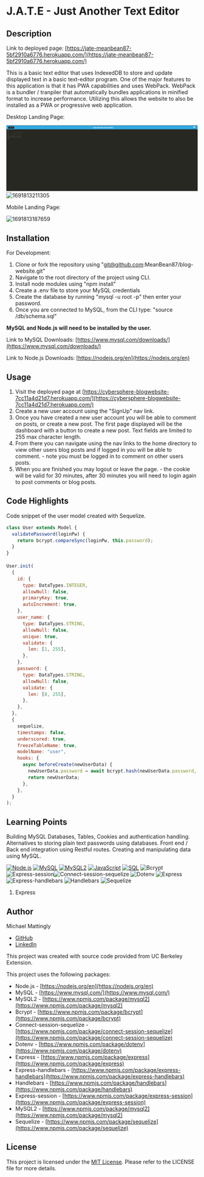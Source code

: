 
# J.A.T.E - Just Another Text Editor

## Description

Link to deployed page: [https://jate-meanbean87-5bf2910a6776.herokuapp.com/](https://jate-meanbean87-5bf2910a6776.herokuapp.com/)

This is a basic text editor that uses IndexedDB to store and update displayed text in a basic text-editor program. One of the major features to this application is that it has PWA capabilities and uses WebPack. WebPack is a bundler / tranpiler that automatically bundles applications in minified format to increase performance. Utilizing this allows the website to also be installed as a PWA or progressive web application.

Desktop Landing Page:

![1693240898204](image/README/1693240898204.png)![1691813211305](image/README/1691813211305.png)

Mobile Landing Page:

![1691813187659](image/README/1691813187659.png)

## Installation

For Development:

1. Clone or fork the repository using "git@github.com:MeanBean87/blog-website.git"
2. Navigate to the root directory of the project using CLI.
3. Install node modules using "npm install"
4. Create a .env file to store your MySQL credentials
5. Create the database by running "mysql -u root -p" then enter your password.
6. Once you are connected to MySQL, from the CLI type: "source /db/schema.sql"

**MySQL and Node.js will need to be installed by the user.**

Link to MySQL Downloads: [https://www.mysql.com/downloads/](https://www.mysql.com/downloads/)

Link to Node.js Downloads: [https://nodejs.org/en](https://nodejs.org/en)

## Usage

1. Visit the deployed page at [https://cybersphere-blogwebsite-7cc11a4d21d7.herokuapp.com/](https://cybersphere-blogwebsite-7cc11a4d21d7.herokuapp.com/)
2. Create a new user account using the "SignUp" nav link.
3. Once you have created a new user account you will be able to comment on posts, or create a new post. The first page displayed will be the dashboard with a button to create a new post. Text fields are limited to 255 max character length.
4. From there you can navigate using the nav links to the home directory to view other users blog posts and if logged in you will be able to comment. - note you must be logged in to comment on other users posts.
5. When you are finished you may logout or leave the page. - the cookie will be valid for 30 minutes, after 30 minutes you will need to login again to post comments or blog posts.

## Code Highlights

Code snippet of the user model created with Sequelize.

```javascript
class User extends Model {
  validatePassword(loginPw) {
    return bcrypt.compareSync(loginPw, this.password);
  }
}

User.init(
  {
    id: {
      type: DataTypes.INTEGER,
      allowNull: false,
      primaryKey: true,
      autoIncrement: true,
    },
    user_name: {
      type: DataTypes.STRING,
      allowNull: false,
      unique: true,
      validate: {
        len: [1, 255],
      },
    },
    password: {
      type: DataTypes.STRING,
      allowNull: false,
      validate: {
        len: [8, 255],
      },
    },
  },
  {
    sequelize,
    timestamps: false,
    underscored: true,
    freezeTableName: true,
    modelName: "user",
    hooks: {
      async beforeCreate(newUserData) {
        newUserData.password = await bcrypt.hash(newUserData.password, 10);
        return newUserData;
      },
    },
  }
);

```

## Learning Points

Building MySQL Databases, Tables, Cookies and authentication handling. Alternatives to storing plain text passwords using databases. Front end / Back end integration using Restful routes. Creating and manipulating data using MySQL.

[![Node.js](https://camo.githubusercontent.com/98c6a87dede0251b4484828c3c179da74eece5af481680bb3e32286a345618c3/68747470733a2f2f696d672e736869656c64732e696f2f62616467652f4e6f64652e6a732d31342e782d3333393933333f6c6f676f3d6e6f64652e6a73266c6f676f436f6c6f723d7768697465267374796c653d666c6174)](https://camo.githubusercontent.com/98c6a87dede0251b4484828c3c179da74eece5af481680bb3e32286a345618c3/68747470733a2f2f696d672e736869656c64732e696f2f62616467652f4e6f64652e6a732d31342e782d3333393933333f6c6f676f3d6e6f64652e6a73266c6f676f436f6c6f723d7768697465267374796c653d666c6174) [![MySQL](https://camo.githubusercontent.com/ad37128eae4f90a292bd75627a4f9b133944c6d8ed0972a308785d0a39c0d34d/68747470733a2f2f696d672e736869656c64732e696f2f62616467652f4d7953514c2d382e302d626c75653f6c6f676f3d6d7973716c266c6f676f436f6c6f723d7768697465267374796c653d666c6174)](https://camo.githubusercontent.com/ad37128eae4f90a292bd75627a4f9b133944c6d8ed0972a308785d0a39c0d34d/68747470733a2f2f696d672e736869656c64732e696f2f62616467652f4d7953514c2d382e302d626c75653f6c6f676f3d6d7973716c266c6f676f436f6c6f723d7768697465267374796c653d666c6174) [![MySQL2](https://camo.githubusercontent.com/806a97f8f171800d790357bc261302aafcbcc40d5edb79f87c950f2d9e32b746/68747470733a2f2f696d672e736869656c64732e696f2f62616467652f4d7953514c322d322e332d626c75653f6c6f676f3d6d7973716c266c6f676f436f6c6f723d7768697465267374796c653d666c6174)](https://camo.githubusercontent.com/806a97f8f171800d790357bc261302aafcbcc40d5edb79f87c950f2d9e32b746/68747470733a2f2f696d672e736869656c64732e696f2f62616467652f4d7953514c322d322e332d626c75653f6c6f676f3d6d7973716c266c6f676f436f6c6f723d7768697465267374796c653d666c6174) [![JavaScript](https://camo.githubusercontent.com/65e648bd1d62bd4035c4a69ff92a7442d29d4d5e875f489152f5c2ab2400ed00/68747470733a2f2f696d672e736869656c64732e696f2f62616467652f4a6176615363726970742d4553362d6637646631653f6c6f676f3d6a617661736372697074266c6f676f436f6c6f723d626c61636b267374796c653d666c6174)](https://camo.githubusercontent.com/65e648bd1d62bd4035c4a69ff92a7442d29d4d5e875f489152f5c2ab2400ed00/68747470733a2f2f696d672e736869656c64732e696f2f62616467652f4a6176615363726970742d4553362d6637646631653f6c6f676f3d6a617661736372697074266c6f676f436f6c6f723d626c61636b267374796c653d666c6174) [![SQL](https://camo.githubusercontent.com/2f538092f7185762c9f8b2be1d57c6c3cf165b89668f383d0b63a2300c6130a1/68747470733a2f2f696d672e736869656c64732e696f2f62616467652f53514c2d537472756374757265645f51756572795f4c616e67756167652d4646413530303f6c6f676f3d73716c266c6f676f436f6c6f723d7768697465267374796c653d666c6174)](https://camo.githubusercontent.com/2f538092f7185762c9f8b2be1d57c6c3cf165b89668f383d0b63a2300c6130a1/68747470733a2f2f696d672e736869656c64732e696f2f62616467652f53514c2d537472756374757265645f51756572795f4c616e67756167652d4646413530303f6c6f676f3d73716c266c6f676f436f6c6f723d7768697465267374796c653d666c6174) ![Bcrypt](https://img.shields.io/badge/Bcrypt-Encryption-blue) ![Express-session](https://img.shields.io/badge/Express--session-Session%20Management-green)![Connect-session-sequelize](https://img.shields.io/badge/Connect--session--sequelize-Session%20Management-green) ![Dotenv](https://img.shields.io/badge/Dotenv-Configuration-yellow) ![Express](https://img.shields.io/badge/Express-Framework-orange) ![Express-handlebars](https://img.shields.io/badge/Express--handlebars-View%20Engine-red) ![Handlebars](https://img.shields.io/badge/Handlebars-Templating-lightgrey) ![Sequelize](https://img.shields.io/badge/Sequelize-ORM-brightgreen)

1. Express

## Author

Michael Mattingly

* [GitHub](https://github.com/MeanBean87)
* [LinkedIn](https://www.linkedin.com/in/michael-mattingly-5580b1280/)

This project was created with source code provided from UC Berkeley Extension.

This project uses the following packages:

* Node.js - [https://nodejs.org/en](https://nodejs.org/en)
* MySQL - [https://www.mysql.com/](https://www.mysql.com/)
* MySQL2 - [https://www.npmjs.com/package/mysql2](https://www.npmjs.com/package/mysql2)
* Bcrypt - [https://www.npmjs.com/package/bcrypt](https://www.npmjs.com/package/bcrypt)
* Connect-session-sequelize - [https://www.npmjs.com/package/connect-session-sequelize](https://www.npmjs.com/package/connect-session-sequelize)
* Dotenv - [https://www.npmjs.com/package/dotenv](https://www.npmjs.com/package/dotenv)
* Express - [https://www.npmjs.com/package/express](https://www.npmjs.com/package/express)
* Express-handlebars - [https://www.npmjs.com/package/express-handlebars](https://www.npmjs.com/package/express-handlebars)
* Handlebars - [https://www.npmjs.com/package/handlebars](https://www.npmjs.com/package/handlebars)
* Express-session - [https://www.npmjs.com/package/express-session](https://www.npmjs.com/package/express-session)
* MySQL2 - [https://www.npmjs.com/package/mysql2](https://www.npmjs.com/package/mysql2)
* Sequelize - [https://www.npmjs.com/package/sequelize](https://www.npmjs.com/package/sequelize)

## License

This project is licensed under the [MIT License](https://github.com/MeanBean87/readme-generator/blob/main/LICENSE). Please refer to the LICENSE file for more details.
